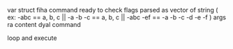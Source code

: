 var struct fiha 
command ready to check
flags parsed as vector of string ( ex: -abc == a, b, c || -a -b -c == a, b, c || -abc -ef == -a -b -c -d -e -f )
args ra content dyal command

loop and execute